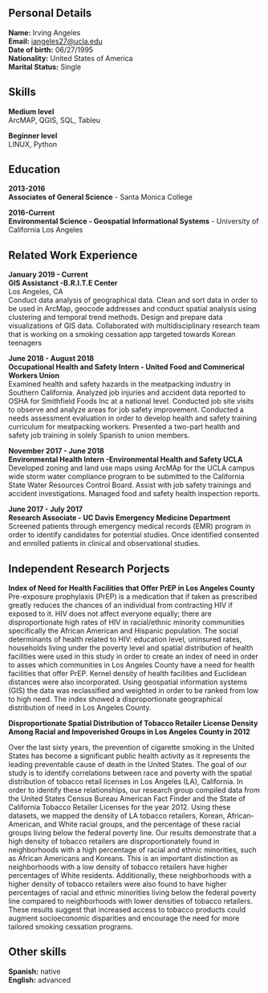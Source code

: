 
## Personal Details

**Name:** Irving Angeles <br>
**Email:** iangeles27@ucla.edu  <br>
**Date of birth:** 06/27/1995  <br>
**Nationality:** United States of America  <br>
**Marital Status:** Single  <br>

## Skills

**Medium level** <br>
ArcMAP, QGIS, SQL, Tableu

**Beginner level** <br>
LINUX, Python

## Education

**2013-2016** <br>
**Associates of General Science** - Santa Monica College  

**2016-Current** <br>
**Environmental Science - Geospatial Informational Systems** - University of California Los Angeles    

## Related Work Experience

**January 2019 - Current** <br>
**GIS Assistanct -B.R.I.T.E Center** <br>
Los Angeles, CA <br>
Conduct data analysis of geographical data. Clean and sort data in order to be used in ArcMap, geocode addresses and conduct spatial analysis using clustering and temporal trend methods. Design and prepare data visualizations of GIS data. Collaborated with multidisciplinary research team that is working on a smoking cessation app targeted towards Korean teenagers

**June 2018 - August 2018**<br>
**Occupational Health and Safety Intern - United Food and Commerical Workers Union** <br>
Examined health and safety hazards in the meatpacking industry in Southern California. Analyzed job injuries and accident data reported to OSHA for Smithfield Foods Inc at a national level. Conducted job site visits to observe and analyze areas for job safety improvement. Conducted a needs assessment evaluation in order to develop health and safety training curriculum for meatpacking workers. Presented a two-part health and safety job training in solely Spanish to union members.

**November 2017 - June 2018**<br>
**Environmental Health Intern -Environmental Health and Safety UCLA** <br>
Developed zoning and land use maps using ArcMAp for the UCLA campus wide storm water compliance program to be submitted to the California State Water Resources Control Board. Assist with job safety trainings and accident investigations. Managed food and safety health inspection reports.

**June 2017 - July 2017**<br>
**Research Associate - UC Davis Emergency Medicine Department** <br>
Screened patients through emergency medical records (EMR) program in order to identify candidates for potential studies. Once identified consented and enrolled patients in clinical and observational studies.


## Independent Research Porjects

**Index of Need for Health Facilities that Offer PrEP in Los Angeles County** <br>
Pre-exposure prophylaxis (PrEP) is a medication that if taken as prescribed greatly reduces the chances of an individual from contracting HIV if exposed to it. HIV does not affect everyone equally; there are disproportionate high rates of HIV in racial/ethnic minority communities specifically the African American and Hispanic population. The social determinants of health related to HIV: education level, uninsured rates, households living under the poverty level and spatial distribution of health facilities were used in this study in order to create an index of need in order to asses which communities in Los Angeles County have a need for health facilities that offer PrEP.  Kernel density of health facilities and Euclidean distances were also incorporated. Using geospatial information systems (GIS) the data was reclassified and weighted in order to be ranked from low to high need. The index showed a disproportionate geographical distribution of need in Los Angeles County. 

**Disproportionate Spatial Distribution of Tobacco Retailer License Density Among Racial and Impoverished Groups in Los Angeles County in 2012** <br>

Over the last sixty years, the prevention of cigarette smoking in the United States has become a significant public health activity as it represents the leading preventable cause of death in the United States. The goal of our study is to identify correlations between race and poverty with the spatial distribution of tobacco retail licenses in Los Angeles (LA), California. In order to identify these relationships, our research group compiled data from the United States Census Bureau American Fact Finder and the State of California Tobacco Retailer Licenses for the year 2012. Using these datasets, we mapped the density of LA tobacco retailers, Korean, African-American, and White racial groups, and the percentage of these racial groups living below the federal poverty line. Our results demonstrate that a high density of tobacco retailers are disproportionately found in neighborhoods with a high percentage of racial and ethnic minorities, such as African Americans and Koreans. This is an important distinction as neighborhoods with a low density of tobacco retailers have higher percentages of White residents. Additionally, these neighborhoods with a higher density of tobacco retailers were also found to have higher percentages of racial and ethnic minorities living below the federal poverty line compared to neighborhoods with lower densities of tobacco retailers. These results suggest that increased access to tobacco products could augment socioeconomic disparities and encourage the need for more tailored smoking cessation programs.

## Other skills

**Spanish:** native <br>
**English:** advanced <br>

